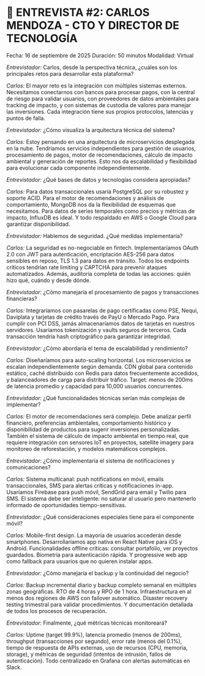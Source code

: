 # 🎤 ENTREVISTA #2: CARLOS MENDOZA - CTO Y DIRECTOR DE TECNOLOGÍA

Fecha: 16 de septiembre de 2025
Duración: 50 minutos
Modalidad: Virtual

*Entrevistador:* Carlos, desde la perspectiva técnica, ¿cuáles son los principales retos para desarrollar esta plataforma?

*Carlos:* El mayor reto es la integración con múltiples sistemas externos. Necesitamos conectarnos con bancos para procesar pagos, con la central de riesgo para validar usuarios, con proveedores de datos ambientales para tracking de impacto, y con sistemas de custodia de valores para manejar las inversiones. Cada integración tiene sus propios protocolos, latencias y puntos de falla.

*Entrevistador:* ¿Cómo visualiza la arquitectura técnica del sistema?

*Carlos:* Estoy pensando en una arquitectura de microservicios desplegada en la nube. Tendríamos servicios independientes para gestión de usuarios, procesamiento de pagos, motor de recomendaciones, cálculo de impacto ambiental y generación de reportes. Esto nos da escalabilidad y flexibilidad para evolucionar cada componente independientemente.

*Entrevistador:* ¿Qué bases de datos y tecnologías considera apropiadas?

*Carlos:* Para datos transaccionales usaría PostgreSQL por su robustez y soporte ACID. Para el motor de recomendaciones y análisis de comportamiento, MongoDB nos da la flexibilidad de esquemas que necesitamos. Para datos de series temporales como precios y métricas de impacto, InfluxDB es ideal. Y todo respaldado en AWS o Google Cloud para garantizar disponibilidad.

*Entrevistador:* Hablemos de seguridad. ¿Qué medidas implementaría?

*Carlos:* La seguridad es no-negociable en fintech. Implementaríamos OAuth 2.0 con JWT para autenticación, encriptación AES-256 para datos sensibles en reposo, TLS 1.3 para datos en tránsito. Todos los endpoints críticos tendrían rate limiting y CAPTCHA para prevenir ataques automatizados. Además, auditoría completa de todas las acciones: quién hizo qué, cuándo y desde dónde.

*Entrevistador:* ¿Cómo manejaría el procesamiento de pagos y transacciones financieras?

*Carlos:* Integraríamos con pasarelas de pago certificadas como PSE, Nequi, Daviplata y tarjetas de crédito través de PayU o Mercado Pago. Para cumplir con PCI DSS, jamás almacenaríamos datos de tarjetas en nuestros servidores. Usaríamos tokenización y vaults seguros de terceros. Cada transacción tendría hash criptográfico para garantizar integridad.

*Entrevistador:* ¿Cómo abordaría el tema de escalabilidad y rendimiento?

*Carlos:* Diseñaríamos para auto-scaling horizontal. Los microservicios se escalan independientemente según demanda. CDN global para contenido estático, caché distribuido con Redis para datos frecuentemente accedidos, y balanceadores de carga para distribuir tráfico. Target: menos de 200ms de latencia promedio y capacidad para 10,000 usuarios concurrentes.

*Entrevistador:* ¿Qué funcionalidades técnicas serían más complejas de implementar?

*Carlos:* El motor de recomendaciones será complejo. Debe analizar perfil financiero, preferencias ambientales, comportamiento histórico y disponibilidad de productos para sugerir inversiones personalizadas. También el sistema de cálculo de impacto ambiental en tiempo real, que requiere integración con sensores IoT en proyectos, satellite imagery para monitoreo de reforestación, y modelos matemáticos complejos.

*Entrevistador:* ¿Cómo implementaría el sistema de notificaciones y comunicaciones?

*Carlos:* Sistema multicanal: push notifications en móvil, emails transaccionales, SMS para alertas críticas y notificaciones in-app. Usaríamos Firebase para push móvil, SendGrid para email y Twilio para SMS. El sistema debe ser inteligente: no saturar al usuario pero mantenerlo informado de oportunidades tiempo-sensitivas.

*Entrevistador:* ¿Qué consideraciones especiales tiene para el componente móvil?

*Carlos:* Mobile-first design. La mayoría de usuarios accederán desde smartphones. Desarrollaríamos app nativa en React Native para iOS y Android. Funcionalidades offline críticas: consultar portafolio, ver proyectos guardados. Biometría para autenticación rápida. Y progressive web app como fallback para usuarios que no quieren instalar apps.

*Entrevistador:* ¿Cómo manejaría el backup y la continuidad del negocio?

*Carlos:* Backup incremental diario y backup completo semanal en múltiples zonas geográficas. RTO de 4 horas y RPO de 1 hora. Infraestructura en al menos dos regiones de AWS con failover automático. Disaster recovery testing trimestral para validar procedimientos. Y documentación detallada de todos los procesos de recuperación.

*Entrevistador:* Finalmente, ¿qué métricas técnicas monitoreará?

*Carlos:* Uptime (target 99.9%), latencia promedio (menos de 200ms), throughput (transacciones por segundo), error rate (menos del 0.1%), tiempo de respuesta de APIs externas, uso de recursos (CPU, memoria, storage), y métricas de seguridad (intentos de intrusión, fallos de autenticación). Todo centralizado en Grafana con alertas automáticas en Slack.